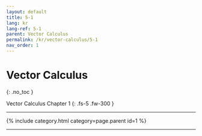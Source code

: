 ```yaml
---
layout: default
title: 5-1
lang: kr
lang-ref: 5-1
parent: Vector Calculus
permalink: /kr/vector-calculus/5-1
nav_order: 1
---
```


# Vector Calculus
{: .no_toc }


Vector Calculus Chapter 1
{: .fs-5 .fw-300 }

---

{% include category.html category=page.parent id=1 %}

---

